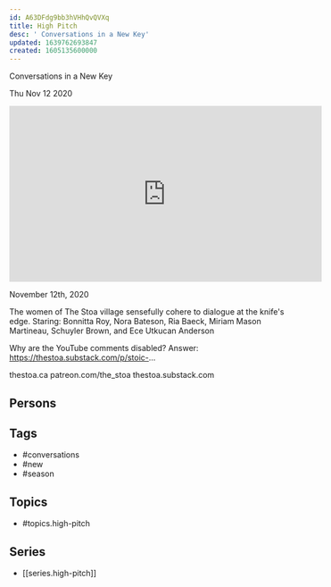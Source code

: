 ```yaml
---
id: A63DFdg9bb3hVHhQvQVXq
title: High Pitch
desc: ' Conversations in a New Key'
updated: 1639762693847
created: 1605135600000
---
```



 Conversations in a New Key

Thu Nov 12 2020

<iframe width="560" height="315" src="https://www.youtube.com/embed/uVI7xyYBDhY" title="High Pitch: Conversations in a New Key: Season 1 / Session 2" frameborder="0" allow="accelerometer; autoplay; clipboard-write; encrypted-media; gyroscope; picture-in-picture" allowfullscreen ></iframe>

November 12th, 2020

The women of The Stoa village sensefully cohere to dialogue at the knife's edge. Staring: Bonnitta Roy, Nora Bateson, Ria Baeck, Miriam Mason Martineau, Schuyler Brown, and Ece Utkucan Anderson

Why are the YouTube comments disabled? Answer: https://thestoa.substack.com/p/stoic-...

thestoa.ca
patreon.com/the_stoa
thestoa.substack.com

## Persons



## Tags

- #conversations
- #new
- #season

## Topics

- #topics.high-pitch

## Series

- [[series.high-pitch]]

